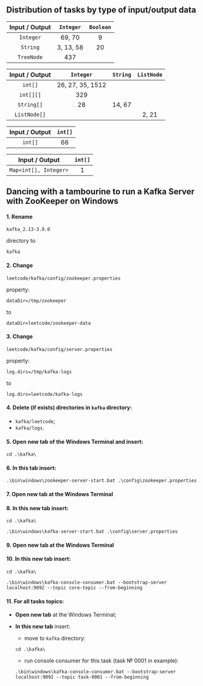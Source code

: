## Distribution of tasks by type of input/output data

| Input / Output | `Integer` | `Boolean` |
|:--------------:|:---------:|:---------:|
|   `Integer`    |  69, 70   |     9     |
|    `String`    | 3, 13, 58 |    20     |
|   `TreeNode`   |    437    |           |

| Input / Output |    `Integer`     | `String` | `ListNode` |
|:--------------:|:----------------:|:--------:|:----------:|
|    `int[]`     | 26, 27, 35, 1512 |          |            |
|   `int[][]`    |       329        |          |            |
|   `String[]`   |        28        |  14, 67  |            |
|  `ListNode[]`  |                  |          |   2, 21    |

| Input / Output | `int[]` |
|:--------------:|:-------:|
|    `int[]`     |   66    |

|    Input / Output     | `int[]` |
|:---------------------:|:-------:|
| `Map<int[], Integer>` |    1    |

## Dancing with a tambourine to run a Kafka Server with ZooKeeper on Windows

#### 1. **Rename**

```text 
kafka_2.13-3.9.0
``` 

directory to

```text
kafka
```

#### 2. **Change**

```text
leetcode/kafka/config/zookeeper.properties
``` 

property:

```properties
dataDir=/tmp/zookeeper
```

to

```properties
dataDir=leetcode/zookeeper-data
```

#### 3. **Change**

```text
leetcode/kafka/config/server.properties 
```

property:

```properties
log.dirs=/tmp/kafka-logs
```

to

```properties
log.dirs=leetcode/kafka-logs
```

#### 4. **Delete (if exists)** directories in `kafka` directory:

- `kafka/leetcode`;
- `kafka/logs`.

#### 5. **Open new tab** of the Windows Terminal and insert:

```shell
cd .\kafka\
```

#### 6. **In this tab** insert:

```shell
.\bin\windows\zookeeper-server-start.bat .\config\zookeeper.properties
```

#### 7. **Open new tab** at the Windows Terminal

#### 8. **In this new tab** insert:

```shell
cd .\kafka\
```

```shell
.\bin\windows\kafka-server-start.bat .\config\server.properties
```

#### 9. **Open new tab** at the Windows Terminal

#### 10. **In this new tab** insert:

```shell
cd .\kafka\
```

```shell
.\bin\windows\kafka-console-consumer.bat --bootstrap-server localhost:9092 --topic core-topic --from-beginning
```

#### 11. **For all tasks topics**:

- **Open new tab** at the Windows Terminal;
- **In this new tab** insert:

    * move to `kafka` directory:
  ```shell
  cd .\kafka\
  ```
    * run console consumer for this task (task № 0001 in example):
  ```shell
  .\bin\windows\kafka-console-consumer.bat --bootstrap-server localhost:9092 --topic task-0001 --from-beginning
  ```